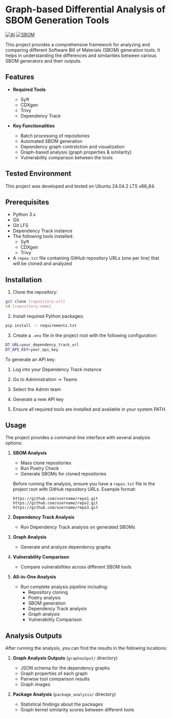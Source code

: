 # Graph-based Differential Analysis of SBOM Generation Tools

[![AI](https://img.shields.io/badge/AI-Assisted%20Development-blue)](https://github.com/topics/ai)
[![SBOM](https://img.shields.io/badge/SBOM-Security-orange)](https://github.com/topics/sbom)

This project provides a comprehensive framework for analyzing and comparing different Software Bill of Materials (SBOM) generation tools. It helps in understanding the differences and similarities between various SBOM generators and their outputs.

## Features

- **Required Tools**
  - Syft 
  - CDXgen 
  - Trivy 
  - Dependency Track

- **Key Functionalities**
  - Batch processing of repositories
  - Automated SBOM generation
  - Dependency graph contrstction and visualization
  - Graph-based analysis (graph properties & similarity)
  - Vulnerability comparison between the tools

## Tested Environment
This project was developed and tested on Ubuntu 24.04.2 LTS x86_64.

## Prerequisites

- Python 3.x
- Git
- Git LFS
- Dependency Track instance
- The following tools installed:
  - Syft
  - CDXgen
  - Trivy
- A `repos.txt` file containing GitHub repository URLs (one per line) that will be cloned and analyzed

## Installation

1. Clone the repository:
```bash
git clone [repository-url]
cd [repository-name]
```

2. Install required Python packages:
```bash
pip install -r requirements.txt
```

3. Create a `.env` file in the project root with the following configuration:
```bash
DT_URL=your_dependency_track_url
DT_API_KEY=your_api_key
```

To generate an API key:
1. Log into your Dependency Track instance
2. Go to Administration -> Teams
3. Select the Admin team
4. Generate a new API key

4. Ensure all required tools are installed and available in your system PATH.

## Usage

The project provides a command-line interface with several analysis options:

1. **SBOM Analysis**
   - Mass clone repositories
   - Run Poetry Check
   - Generate SBOMs for cloned repositories

   Before running the analysis, ensure you have a `repos.txt` file in the project root with GitHub repository URLs. Example format:
   ```
   https://github.com/username/repo1.git
   https://github.com/username/repo2.git
   https://github.com/username/repo3.git
   ```

2. **Dependency Track Analysis**
   - Run Dependency Track analysis on generated SBOMs

3. **Graph Analysis**
   - Generate and analyze dependency graphs

4. **Vulnerability Comparison**
   - Compare vulnerabilities across different SBOM tools

5. **All-in-One Analysis**
   - Run complete analysis pipeline including:
     - Repository cloning
     - Poetry analysis
     - SBOM generation
     - Dependency Track analysis
     - Graph analysis
     - Vulnerability Comparison

## Analysis Outputs

After running the analysis, you can find the results in the following locations:

1. **Graph Analysis Outputs** (`graphoutput/` directory)
   - JSON schema for the dependency graphs
   - Graph properties of each graph
   - Pairwise tool comparison results
   - Graph images

2. **Package Analysis** (`package_analysis/` directory)
   - Statistical findings about the packages
   - Graph kernel similarity scores between different tools
